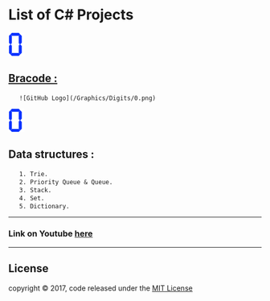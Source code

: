 # List of C# Projects
 ![Bracode :](/Graphics/Digits/0.png)

## [Bracode :](/Graphics/Digits/0.png)
       ![GitHub Logo](/Graphics/Digits/0.png)
       
![Github logo](/Graphics/Digits/0.png)

## Data structures :
       1. Trie.
       2. Priority Queue & Queue.
       3. Stack.
       4. Set.
       5. Dictionary.
---
### Link on Youtube [here](https://www.youtube.com/watch?v=1DyJ6NtVp3k&t=1s)
---
## License
copyright © 2017, code released under the [MIT License](LICENSE)

